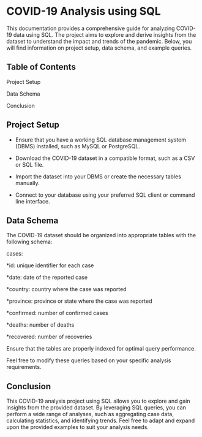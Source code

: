 # COVID-19 Analysis using SQL
This documentation provides a comprehensive guide for analyzing COVID-19 data using SQL. The project aims to explore and derive insights from the dataset to understand the impact and trends of the pandemic. Below, you will find information on project setup, data schema, and example queries.

## Table of Contents

Project Setup

Data Schema

Conclusion

## Project Setup

* Ensure that you have a working SQL database management system (DBMS) installed, such as MySQL or PostgreSQL.

* Download the COVID-19 dataset in a compatible format, such as a CSV or SQL file.

* Import the dataset into your DBMS or create the necessary tables manually.

* Connect to your database using your preferred SQL client or command line interface.

## Data Schema

The COVID-19 dataset should be organized into appropriate tables with the following schema:

cases:

*id: unique identifier for each case

*date: date of the reported case

*country: country where the case was reported

*province: province or state where the case was reported

*confirmed: number of confirmed cases

*deaths: number of deaths

*recovered: number of recoveries

Ensure that the tables are properly indexed for optimal query performance.


Feel free to modify these queries based on your specific analysis requirements.

## Conclusion
This COVID-19 analysis project using SQL allows you to explore and gain insights from the provided dataset. By leveraging SQL queries, you can perform a wide range of analyses, such as aggregating case data, calculating statistics, and identifying trends. Feel free to adapt and expand upon the provided examples to suit your analysis needs.
